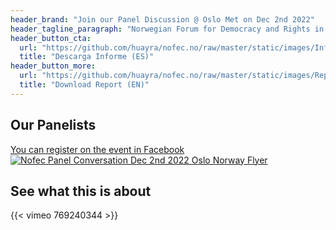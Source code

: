 ```yaml
---
header_brand: "Join our Panel Discussion @ Oslo Met on Dec 2nd 2022"
header_tagline_paragraph: "Norwegian Forum for Democracy and Rights in Ecuador -NOFEC- invites the civil society in Norway to participate, learn and discuss the systematic violations of human rights in Ecuador. You can start by reading our report (English and Spanish)."
header_button_cta:
  url: "https://github.com/huayra/nofec.no/raw/master/static/images/Informe%20sobre%20la%20situaci%C3%B3n%20de%20las%20graves%20violaciones%20del%20Estado%20de%20Derecho%20y%20de%20los%20derechos%20y%20libertades%20fundamentales%20en%20Ecuador.pdf"
  title: "Descarga Informe (ES)"
header_button_more:
  url: "https://github.com/huayra/nofec.no/raw/master/static/images/Report%20on%20the%20situation%20of%20serious%20violations%20of%20the%20rule%20of%20law%20and%20of%20fundamental%20rights%20and%20freedoms%20in%20Ecuador.pdf"
  title: "Download Report (EN)"
---
```

## Our Panelists
[You can register on the event in Facebook](https://www.facebook.com/events/1339132410256995)
[![Nofec Panel Conversation Dec 2nd 2022 Oslo Norway Flyer](images/NofecOslo2022_FlyerSmaller.jpg)](https://www.facebook.com/events/1339132410256995)
## See what this is about
{{< vimeo 769240344 >}}
